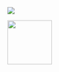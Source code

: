 ![](https://github.com/RishikeshDhayarkar/cs224n/blob/master/a5/git_pics/h_1_2_768x768.png)

<img align="center" width="100" height="100" src="https://github.com/RishikeshDhayarkar/cs224n/blob/master/a5/git_pics/h_1_2_768x768.png">
